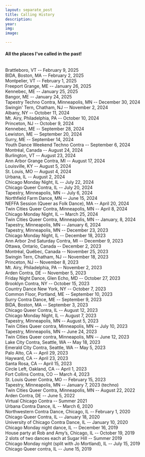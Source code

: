 ```yaml
---
layout: separate_post
title: Calling History
description:
year:
img:
image:

---
```



<h4 class="post-description">All the places I've called in the past!</h4>

<br/>
Brattleboro, VT -- February 9, 2025
<br/>
BIDA, Boston, MA -- February 2, 2025
<br/>
Montpelier, VT -- February 1, 2025
<br/>
Freeport Grange, ME -- January 26, 2025
<br/>
Kennebec, ME -- January 25, 2025
<br/>
Bangor, ME -- January 24, 2025
<br/>
Tapestry Techno Contra, Minneapolis, MN -- December 30, 2024
<br/>
Swingin' Tern, Chatham, NJ -- November 2, 2024
<br/>
Albany, NY -- October 11, 2024
<br/>
Mt. Airy, Philadelphia, PA -- October 10, 2024
<br/>
Princeton, NJ -- October 9, 2024
<br/>
Kennebec, ME -- September 28, 2024
<br/>
Lewiston, ME -- September 20, 2024
<br/>
Surry, ME -- September 14, 2024
<br/>
Youth Dance Weekend Techno Contra -- September 6, 2024
<br/>
Montréal, Canada -- August 24, 2024
<br/>
Burlington, VT -- August 23, 2024
<br/>
Ann Arbor Grange Contra, MI -- August 17, 2024
<br/>
Louisville, KY -- August 5, 2024
<br/>
St. Louis, MO -- August 4, 2024
<br/>
Urbana, IL -- August 2, 2024
<br/>
Chicago Monday Night, IL -- July 22, 2024
<br/>
Chicago Queer Contra, IL -- July 20, 2024
<br/>
Tapestry, Minneapolis, MN -- July 6, 2024
<br/>
Northfield Farm Dance, MN  -- June 15, 2024
<br/>
NEFFA Session (Queer as Folk Dance), MA -- April 20, 2024
<br/>
Twin Cities Queer Contra, Minneapolis, MN -- April 8, 2024
<br/>
Chicago Monday Night, IL -- March 25, 2024
<br/>
Twin Cities Queer Contra, Minneapolis, MN -- January, 8, 2024
<br/>
Tapestry, Minneapolis, MN -- January 6, 2024
<br/>
Tapestry, Minneapolis, MN -- December 23, 2023
<br/>
Chicago Monday Night, IL -- December 18, 2023
<br/>
Ann Arbor 2nd Saturday Contra, MI -- December 9, 2023
<br/>
Ottawa, Ontario, Canada -- December 2, 2023
<br/>
Montréal, Québec, Canada -- November 25, 2023
<br/>
Swingin Tern, Chatham, NJ -- November 18, 2023
<br/>
Princeton, NJ -- November 8, 2023
<br/>
Mt. Airy, Philadelphia, PA -- November 2, 2023
<br/>
Arden Contra, DE -- November 5, 2023
<br/>
Friday Night Dance, Glen Echo, MD -- October 27, 2023
<br/>
Brooklyn Contra, NY -- October 15, 2023
<br/>
Country Dance New York, NY -- October 7, 2023
<br/>
Common Floor, Portland, ME -- September 10, 2023
<br/>
Surry Contra Dance, ME -- September 9, 2023
<br/>
BIDA, Boston, MA -- September 3, 2023
<br/>
Chicago Queer Contra, IL -- August 12, 2023
<br/>
Chicago Monday Night, IL -- August 7, 2023
<br/>
Tapestry, Minneapolis, MN -- August 5, 2023
<br/>
Twin Cities Queer contra, Minneapolis, MN -- July 10, 2023
<br/>
Tapestry, Minneapolis, MN -- June 24, 2023
<br/>
Twin Cities Queer contra, Minneapolis, MN -- June 12, 2023
<br/>
Lake City Contra, Seattle, WA -- May 18, 2023
<br/>
Emerald City Contra, Seattle, WA -- May 5, 2023
<br/>
Palo Alto, CA -- April 29, 2023
<br/>
Hayward, CA -- April 23, 2023
<br/>
Santa Rosa, CA -- April 15, 2023
<br/>
Circle Left, Oakland, CA -- April 1, 2023
<br/>
Fort Collins Contra, CO -- March 4, 2023
<br/>
St. Louis Queer Contra, MO -- February 15, 2023
<br/>
Tapestry, Minneapolis, MN -- January 7, 2023 (techno)
<br/>
Twin Cities Queer Contra, Minneapolis, MN -- August 22, 2022
<br/>
Arden Contra, DE -- June 5, 2022
<br/>
Virtual Chicago Contra -- Summer 2021
<br/>
Urbana Contra Dance, IL -- March 6, 2020
<br/>
Northwestern Contra Dance, Chicago, IL -- February 1, 2020
<br/>
Chicago Queer Contra, IL -- January 18, 2020
<br/>
University of Chicago Contra Dance, IL -- January 10, 2020
<br/>
Chicago Monday night dance, IL -- December 16, 2019
<br/>
House party at Rob and Amy’s, Chicago, IL -- October 19, 2019
<br/>
2 slots of two dances each at Sugar Hill -- Summer 2019
<br/>
Chicago Monday night (split with Jo Mortland), IL -- July 15, 2019
<br/>
Chicago Queer contra, IL -- June 15, 2019
